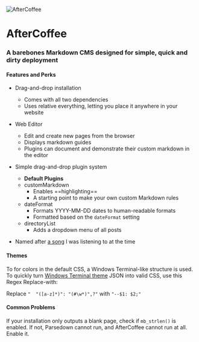 ![AfterCoffee](https://wolfgang.space/assets/github/aftercoffee.png)

# AfterCoffee
### A barebones Markdown CMS designed for simple, quick and dirty deployment
#### Features and Perks

- Drag-and-drop installation
  - Comes with all two dependencies
  - Uses relative everything, letting you place it anywhere in your website
- Web Editor
  - Edit and create new pages from the browser
  - Displays markdown guides
  - Plugins can document and demonstrate their custom markdown in the editor
- Simple drag-and-drop plugin system
  - **Default Plugins**
  - customMarkdown
    - Enables ==highlighting==
    - A starting point to make your own custom Markdown rules
  - dateFormat
    - Formats YYYY-MM-DD dates to human-readable formats
    - Formatted based on the `dateFormat` setting
  - directoryList
    - Adds a dropdown menu of all posts

- Named after [a song](https://open.spotify.com/track/7EaL8Zt8UAabmP6sQydgx9 "a song") I was listening to at the time

#### Themes
To for colors in the default CSS, a Windows Terminal-like structure is used.
To quickly turn [Windows Terminal theme](https://windowsterminalthemes.dev) JSON into valid CSS, use this Regex Replace-with:

Replace `"  "([a-z]*)": "(#\w*)",?"` with `"--$1: $2;"`

#### Common Problems
If your installation only outputs a blank page, check if `mb_strlen()` is enabled.
If not, Parsedown cannot run, and AfterCoffee cannot run at all. Enable it.
